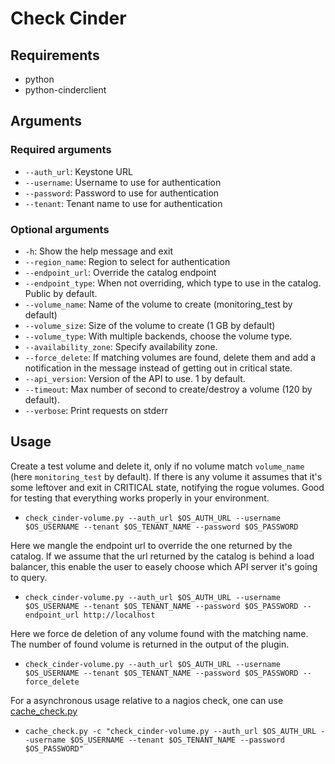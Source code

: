 # Check Cinder

## Requirements

* python
* python-cinderclient

## Arguments

### Required arguments
* `--auth_url`: Keystone URL
* `--username`: Username to use for authentication
* `--password`: Password to use for authentication
* `--tenant`: Tenant name to use for authentication

### Optional arguments

* `-h`: Show the help message and exit
* `--region_name`: Region to select for authentication
* `--endpoint_url`: Override the catalog endpoint
* `--endpoint_type`: When not overriding, which type to use in the catalog.  Public by default.
* `--volume_name`: Name of the volume to create (monitoring_test by default)
* `--volume_size`: Size of the volume to create (1 GB by default)
* `--volume_type`: With multiple backends, choose the volume type.
* `--availability_zone`: Specify availability zone.
* `--force_delete`: If matching volumes are found, delete them and add a notification in the message instead of getting out in critical state.
* `--api_version`: Version of the API to use. 1 by default.
* `--timeout`: Max number of second to create/destroy a volume (120 by default).
* `--verbose`: Print requests on stderr

## Usage

Create a test volume and delete it, only if no volume match
`volume_name` (here `monitoring_test` by default).  If there is any
volume it assumes that it's some leftover and exit in CRITICAL state,
notifying the rogue volumes.  Good for testing that everything works
properly in your environment.

* `check_cinder-volume.py --auth_url $OS_AUTH_URL --username $OS_USERNAME --tenant $OS_TENANT_NAME --password $OS_PASSWORD`

Here we mangle the endpoint url to override the one returned by the
catalog.  If we assume that the url returned by the catalog is behind
a load balancer, this enable the user to easely choose which API
server it's going to query.

* `check_cinder-volume.py --auth_url $OS_AUTH_URL --username $OS_USERNAME --tenant $OS_TENANT_NAME --password $OS_PASSWORD --endpoint_url http://localhost`

Here we force de deletion of any volume found with the matching name.
The number of found volume is returned in the output of the plugin.

* `check_cinder-volume.py --auth_url $OS_AUTH_URL --username $OS_USERNAME --tenant $OS_TENANT_NAME --password $OS_PASSWORD --force_delete`

For a asynchronous usage relative to a nagios check, one can use
[cache_check.py](https://github.com/gaelL/nagios-cache-check)

* `cache_check.py -c "check_cinder-volume.py --auth_url $OS_AUTH_URL --username $OS_USERNAME --tenant $OS_TENANT_NAME --password $OS_PASSWORD"`
